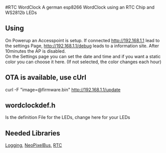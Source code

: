 #RTC WordClock
A german esp8266 WordClock using an RTC Chip and WS2812b LEDs

## Using
On Powerup an Accesspoint is setup. If connected http://192.168.1.1 lead to the settings Page, http://192.168.1.1/debug leads to a information site. After 10minutes the AP is disabled.  
On the Settings page you can set the date and time and if you want a static color you can choose it here. (If not selected, the color changes each hour)


## OTA is available, use cUrl
curl -F "image=@firmware.bin" http://192.168.1.1/update

## wordclockdef.h
Is the definition File for the LEDs, change here for your LEDs

## Needed Libraries
[Logging](https://github.com/mrRobot62/Arduino-logging-library), [NeoPixelBus](https://github.com/Makuna/NeoPixelBus), [RTC](https://github.com/Makuna/Rtc)
